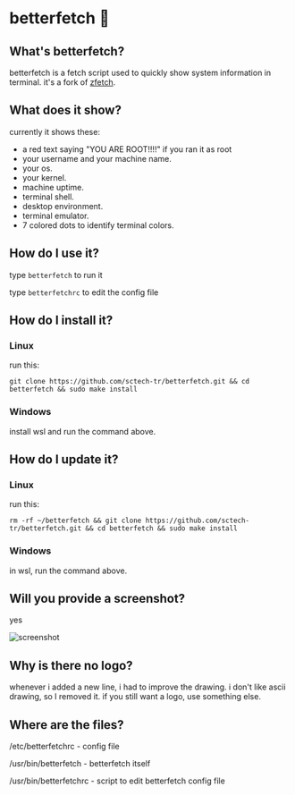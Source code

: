 # betterfetch 📜
## What's betterfetch? 
betterfetch is a fetch script used to quickly show system information in terminal. it's a fork of <a href="https://github.com/emilydaemon/zfetch">zfetch</a>.
## What does it show? 
currently it shows these:
- a red text saying "YOU ARE ROOT!!!!" if you ran it as root
- your username and your machine name.
- your os.
- your kernel.
- machine uptime.
- terminal shell.
- desktop environment.
- terminal emulator.
- 7 colored dots to identify terminal colors.
## How do I use it?
type ```betterfetch``` to run it

type ```betterfetchrc``` to edit the config file
## How do I install it?
### Linux
run this:
```
git clone https://github.com/sctech-tr/betterfetch.git && cd betterfetch && sudo make install
```
### Windows
install wsl and run the command above.
## How do I update it?
### Linux
run this:
```
rm -rf ~/betterfetch && git clone https://github.com/sctech-tr/betterfetch.git && cd betterfetch && sudo make install
```
### Windows
in wsl, run the command above.
## Will you provide a screenshot?
yes

![screenshot](https://github.com/user-attachments/assets/2ae9c117-38d0-4365-b5a4-585f18d455e9)
## Why is there no logo?
whenever i added a new line, i had to improve the drawing. i don't like ascii drawing, so I removed it. if you still want a logo, use something else.
## Where are the files?
/etc/betterfetchrc - config file

/usr/bin/betterfetch - betterfetch itself

/usr/bin/betterfetchrc - script to edit betterfetch config file
